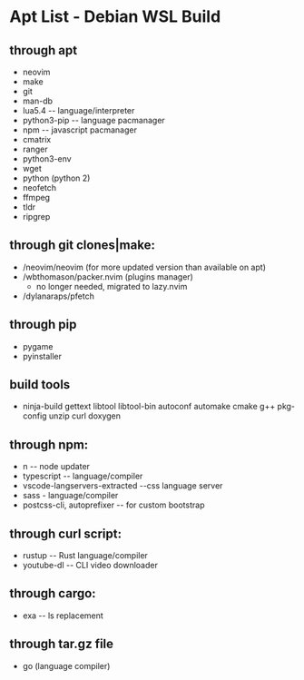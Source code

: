 # Apt List - Debian WSL Build

## through apt
  - neovim
  - make
  - git
  - man-db
  - lua5.4 -- language/interpreter
  - python3-pip  -- language pacmanager
  - npm -- javascript pacmanager
  - cmatrix
  - ranger
  - python3-env
  - wget
  - python (python 2)
  - neofetch
  - ffmpeg
  - tldr
  - ripgrep

## through git clones|make:
  - /neovim/neovim (for more updated version than available on apt)
  - /wbthomason/packer.nvim (plugins manager)
    - no longer needed, migrated to lazy.nvim
  - /dylanaraps/pfetch

## through pip
  - pygame
  - pyinstaller

## build tools
  - ninja-build gettext libtool libtool-bin autoconf automake cmake g++ pkg-config unzip curl doxygen

## through npm:
  - n -- node updater
  - typescript -- language/compiler
  - vscode-langservers-extracted --css language server
  - sass - language/compiler
  - postcss-cli, autoprefixer -- for custom bootstrap

## through curl script:
  - rustup -- Rust language/compiler
  - youtube-dl -- CLI video downloader

## through cargo:
  - exa -- ls replacement

## through tar.gz file
  - go (language compiler)
